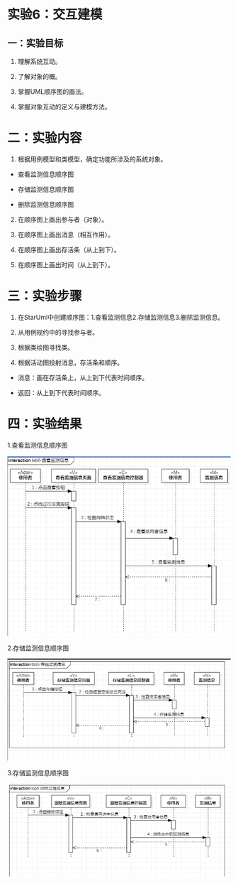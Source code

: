 # 实验6：交互建模

## 一：实验目标

1. 理解系统互动。

2. 了解对象的概。

3. 掌握UML顺序图的画法。

4. 掌握对象互动的定义与建模方法。

# 二：实验内容

1. 根据用例模型和类模型，确定功能所涉及的系统对象。

- 查看监测信息顺序图

- 存储监测信息顺序图

- 删除监测信息顺序图

2. 在顺序图上画出参与者（对象）。

3. 在顺序图上画出消息（相互作用）。

4. 在顺序图上画出存活条（从上到下）。

5. 在顺序图上画出时间（从上到下）。

# 三：实验步骤

1. 在StarUml中创建顺序图：1.查看监测信息2.存储监测信息3.删除监测信息。

2. 从用例规约中的寻找参与者。

3. 根据类绘图寻找类。

4. 根据活动图投射消息，存活条和顺序。

- 消息：画在存活条上，从上到下代表时间顺序。

- 返回：从上到下代表时间顺序。

# 四：实验结果

1.查看监测信息顺序图

![用例图1](./lab6-查看监测信息.jpg)

2.存储监测信息顺序图

![用例图1](./lab6-存储监测信息.jpg)

3.存储监测信息顺序图

![用例图1](./lab6-删除监测信息.jpg)


